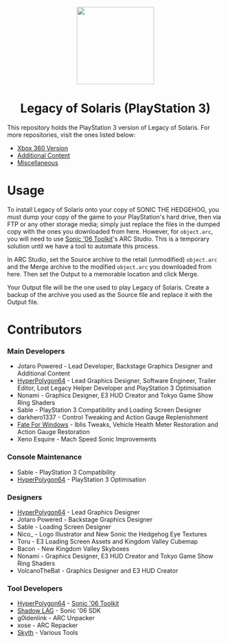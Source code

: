 <p align="center">
    <a href="https://github.com/LostLegacyTeam/LoS-Mod_Files_PS/blob/master/">
        <img height="180px" src="https://github.com/LostLegacyTeam/LoS-Mod_Files_PS/blob/master/logo.png" />
    </a>
</p>

<h1 align="center">Legacy of Solaris (PlayStation 3)</h1>

This repository holds the PlayStation 3 version of Legacy of Solaris. For more repositories, visit the ones listed below:
- [Xbox 360 Version](https://github.com/LostLegacyTeam/LoS-Mod_Files_X)
- [Additional Content](https://github.com/LostLegacyTeam/LoS-Additional_Content)
- [Miscellaneous](https://github.com/LostLegacyTeam/LoS-Miscellaneous)

# Usage
To install Legacy of Solaris onto your copy of SONIC THE HEDGEHOG, you must dump your copy of the game to your PlayStation's hard drive, then via FTP or any other storage media; simply just replace the files in the dumped copy with the ones you downloaded from here. However, for ``object.arc``, you will need to use [Sonic '06 Toolkit](https://github.com/HyperPolygon64/Sonic-06-Toolkit)'s ARC Studio. This is a temporary solution until we have a tool to automate this process.

In ARC Studio, set the Source archive to the retail (unmodified) `object.arc` and the Merge archive to the modified `object.arc` you downloaded from here. Then set the Output to a memorable location and click Merge.

Your Output file will be the one used to play Legacy of Solaris. Create a backup of the archive you used as the Source file and replace it with the Output file.

# Contributors
### Main Developers
- Jotaro Powered - Lead Developer, Backstage Graphics Designer and Additional Content
- [HyperPolygon64](https://github.com/HyperPolygon64) - Lead Graphics Designer, Software Engineer, Trailer Editor, Lost Legacy Helper Developer and PlayStation 3 Optimisation
- Nonami - Graphics Designer, E3 HUD Creator and Tokyo Game Show Ring Shaders
- Sable - PlayStation 3 Compatibility and Loading Screen Designer
- darkhero1337 - Control Tweaking and Action Gauge Replenishment
- [Fate For Windows](https://github.com/FateForWindows) - Iblis Tweaks, Vehicle Health Meter Restoration and Action Gauge Restoration
- Xeno Esquire - Mach Speed Sonic Improvements

### Console Maintenance
- Sable - PlayStation 3 Compatibility
- [HyperPolygon64](https://github.com/HyperPolygon64) - PlayStation 3 Optimisation

### Designers
- [HyperPolygon64](https://github.com/HyperPolygon64) - Lead Graphics Designer
- Jotaro Powered - Backstage Graphics Designer
- Sable - Loading Screen Designer
- Nico_ - Logo Illustrator and New Sonic the Hedgehog Eye Textures
- Toru - E3 Loading Screen Assets and Kingdom Valley Cubemap
- Bacon - New Kingdom Valley Skyboxes
- Nonami - Graphics Designer, E3 HUD Creator and Tokyo Game Show Ring Shaders
- VolcanoTheBat - Graphics Designer and E3 HUD Creator

### Tool Developers
- [HyperPolygon64](https://github.com/HyperPolygon64) - [Sonic '06 Toolkit](https://github.com/HyperPolygon64/Sonic-06-Toolkit)
- [Shadow LAG](https://github.com/lllsondowlll) - Sonic '06 SDK
- g0ldenlink - ARC Unpacker
- xose - ARC Repacker
- [Skyth](https://github.com/blueskythlikesclouds) - Various Tools
